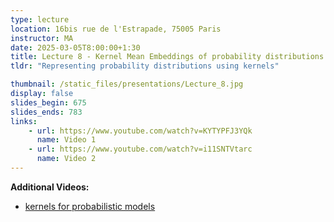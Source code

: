 ```yaml
---
type: lecture
location: 16bis rue de l'Estrapade, 75005 Paris
instructor: MA
date: 2025-03-05T8:00:00+1:30
title: Lecture 8 - Kernel Mean Embeddings of probability distributions
tldr: "Representing probability distributions using kernels"

thumbnail: /static_files/presentations/Lecture_8.jpg
display: false
slides_begin: 675
slides_ends: 783
links: 
    - url: https://www.youtube.com/watch?v=KYTYPFJ3YQk
      name: Video 1
    - url: https://www.youtube.com/watch?v=i11SNTVtarc
      name: Video 2
---
```


**Additional Videos:**
- [kernels for probabilistic models](https://youtu.be/w_Kwtziev2g)

